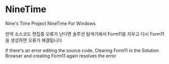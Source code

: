 # NineTime
Nine's Time Project
NineTime For Windows

만약 소스코드 편집중 오류가 난다면
솔루션 탐색기에서 Form11을 지우고 다시 Form11을 생성하면 오류가 해결됩니다

If there's an error editing the source code,
Clearing Form11 in the Solution Browser and creating Form11 again resolves the error
